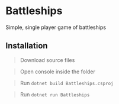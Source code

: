 # Battleships

Simple, single player game of battleships

## Installation

> Download source files

> Open console inside the folder
 
> Run 
```dotnet build Battleships.csproj```

> Run
```dotnet run Battleships ```
